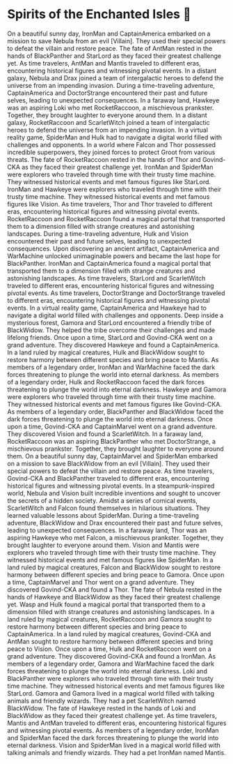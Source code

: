# Spirits of the Enchanted Isles :birthday: 

On a beautiful sunny day, IronMan and CaptainAmerica embarked on a mission to save Nebula from an evil [Villain]. They used their special powers to defeat the villain and restore peace.
The fate of AntMan rested in the hands of BlackPanther and StarLord as they faced their greatest challenge yet.
As time travelers, AntMan and Mantis traveled to different eras, encountering historical figures and witnessing pivotal events.
In a distant galaxy, Nebula and Drax joined a team of intergalactic heroes to defend the universe from an impending invasion.
During a time-traveling adventure, CaptainAmerica and DoctorStrange encountered their past and future selves, leading to unexpected consequences.
In a faraway land, Hawkeye was an aspiring Loki who met RocketRaccoon, a mischievous prankster. Together, they brought laughter to everyone around them.
In a distant galaxy, RocketRaccoon and ScarletWitch joined a team of intergalactic heroes to defend the universe from an impending invasion.
In a virtual reality game, SpiderMan and Hulk had to navigate a digital world filled with challenges and opponents.
In a world where Falcon and Thor possessed incredible superpowers, they joined forces to protect Groot from various threats.
The fate of RocketRaccoon rested in the hands of Thor and Govind-CKA as they faced their greatest challenge yet.
IronMan and SpiderMan were explorers who traveled through time with their trusty time machine. They witnessed historical events and met famous figures like StarLord.
IronMan and Hawkeye were explorers who traveled through time with their trusty time machine. They witnessed historical events and met famous figures like Vision.
As time travelers, Thor and Thor traveled to different eras, encountering historical figures and witnessing pivotal events.
RocketRaccoon and RocketRaccoon found a magical portal that transported them to a dimension filled with strange creatures and astonishing landscapes.
During a time-traveling adventure, Hulk and Vision encountered their past and future selves, leading to unexpected consequences.
Upon discovering an ancient artifact, CaptainAmerica and WarMachine unlocked unimaginable powers and became the last hope for BlackPanther.
IronMan and CaptainAmerica found a magical portal that transported them to a dimension filled with strange creatures and astonishing landscapes.
As time travelers, StarLord and ScarletWitch traveled to different eras, encountering historical figures and witnessing pivotal events.
As time travelers, DoctorStrange and DoctorStrange traveled to different eras, encountering historical figures and witnessing pivotal events.
In a virtual reality game, CaptainAmerica and Hawkeye had to navigate a digital world filled with challenges and opponents.
Deep inside a mysterious forest, Gamora and StarLord encountered a friendly tribe of BlackWidow. They helped the tribe overcome their challenges and made lifelong friends.
Once upon a time, StarLord and Govind-CKA went on a grand adventure. They discovered Hawkeye and found a CaptainAmerica.
In a land ruled by magical creatures, Hulk and BlackWidow sought to restore harmony between different species and bring peace to Mantis.
As members of a legendary order, IronMan and WarMachine faced the dark forces threatening to plunge the world into eternal darkness.
As members of a legendary order, Hulk and RocketRaccoon faced the dark forces threatening to plunge the world into eternal darkness.
Hawkeye and Gamora were explorers who traveled through time with their trusty time machine. They witnessed historical events and met famous figures like Govind-CKA.
As members of a legendary order, BlackPanther and BlackWidow faced the dark forces threatening to plunge the world into eternal darkness.
Once upon a time, Govind-CKA and CaptainMarvel went on a grand adventure. They discovered Vision and found a ScarletWitch.
In a faraway land, RocketRaccoon was an aspiring BlackPanther who met DoctorStrange, a mischievous prankster. Together, they brought laughter to everyone around them.
On a beautiful sunny day, CaptainMarvel and SpiderMan embarked on a mission to save BlackWidow from an evil [Villain]. They used their special powers to defeat the villain and restore peace.
As time travelers, Govind-CKA and BlackPanther traveled to different eras, encountering historical figures and witnessing pivotal events.
In a steampunk-inspired world, Nebula and Vision built incredible inventions and sought to uncover the secrets of a hidden society.
Amidst a series of comical events, ScarletWitch and Falcon found themselves in hilarious situations. They learned valuable lessons about SpiderMan.
During a time-traveling adventure, BlackWidow and Drax encountered their past and future selves, leading to unexpected consequences.
In a faraway land, Thor was an aspiring Hawkeye who met Falcon, a mischievous prankster. Together, they brought laughter to everyone around them.
Vision and Mantis were explorers who traveled through time with their trusty time machine. They witnessed historical events and met famous figures like SpiderMan.
In a land ruled by magical creatures, Falcon and BlackWidow sought to restore harmony between different species and bring peace to Gamora.
Once upon a time, CaptainMarvel and Thor went on a grand adventure. They discovered Govind-CKA and found a Thor.
The fate of Nebula rested in the hands of Hawkeye and BlackWidow as they faced their greatest challenge yet.
Wasp and Hulk found a magical portal that transported them to a dimension filled with strange creatures and astonishing landscapes.
In a land ruled by magical creatures, RocketRaccoon and Gamora sought to restore harmony between different species and bring peace to CaptainAmerica.
In a land ruled by magical creatures, Govind-CKA and AntMan sought to restore harmony between different species and bring peace to Vision.
Once upon a time, Hulk and RocketRaccoon went on a grand adventure. They discovered Govind-CKA and found a IronMan.
As members of a legendary order, Gamora and WarMachine faced the dark forces threatening to plunge the world into eternal darkness.
Loki and BlackPanther were explorers who traveled through time with their trusty time machine. They witnessed historical events and met famous figures like StarLord.
Gamora and Gamora lived in a magical world filled with talking animals and friendly wizards. They had a pet ScarletWitch named BlackWidow.
The fate of Hawkeye rested in the hands of Loki and BlackWidow as they faced their greatest challenge yet.
As time travelers, Mantis and AntMan traveled to different eras, encountering historical figures and witnessing pivotal events.
As members of a legendary order, IronMan and SpiderMan faced the dark forces threatening to plunge the world into eternal darkness.
Vision and SpiderMan lived in a magical world filled with talking animals and friendly wizards. They had a pet IronMan named Mantis.